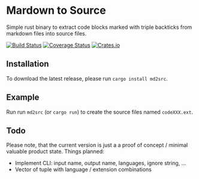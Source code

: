 # Mardown to Source

Simple rust binary to extract code blocks marked with triple backticks from markdown files into source files.

[![Build Status](https://github.com/alexanderwillner/md2src/workflows/Build-Test/badge.svg)](https://github.com/AlexanderWillner/md2src/actions) [![Coverage Status](https://coveralls.io/repos/github/AlexanderWillner/md2src/badge.svg?branch=master)](https://coveralls.io/github/AlexanderWillner/md2src?branch=master) [![Crates.io](https://img.shields.io/crates/d/md2src)](https://crates.io/crates/md2src)

## Installation

To download the latest release, please run ```cargo install md2src```.

## Example

Run run ```md2src``` (or ```cargo run```) to create the source files named ```codeXXX.ext```.

## Todo

Please note, that the current version is just a a proof of concept / minimal valuable product state. Things planned:

- Implement CLI: input name, output name, languages, ignore string, ...
- Vector of tuple with language / extension combinations
